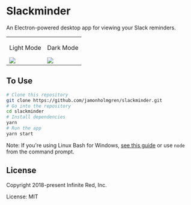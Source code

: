 # Slackminder

An Electron-powered desktop app for viewing your Slack reminders.

<table><tr>
<td>
<p>Light Mode</p>
<img src="https://user-images.githubusercontent.com/1479215/72651842-97bebb80-3939-11ea-9612-d619ddba3ffa.png" />
</td>
<td>
<p>Dark Mode</p>
<img src="https://user-images.githubusercontent.com/1479215/72651835-93929e00-3939-11ea-8ad2-bab760a3b10f.png" />
</td>
</tr></table>

## To Use

```bash
# Clone this repository
git clone https://github.com/jamonholmgren/slackminder.git
# Go into the repository
cd slackminder
# Install dependencies
yarn
# Run the app
yarn start
```

Note: If you're using Linux Bash for Windows, [see this guide](https://www.howtogeek.com/261575/how-to-run-graphical-linux-desktop-applications-from-windows-10s-bash-shell/) or use `node` from the command prompt.

## License

Copyright 2018-present Infinite Red, Inc.

License: MIT
